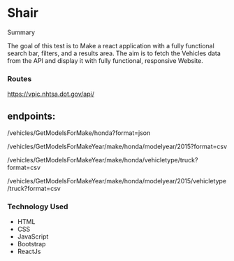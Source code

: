 # Shair ##
Summary

The goal of this test is to  Make a react application with a fully functional search bar, filters, and a results area. 
The aim is to fetch the Vehicles data from the API and display it with fully functional, responsive Website.


### Routes
 https://vpic.nhtsa.dot.gov/api/  

## endpoints:

/vehicles/GetModelsForMake/honda?format=json

/vehicles/GetModelsForMakeYear/make/honda/modelyear/2015?format=csv

/vehicles/GetModelsForMakeYear/make/honda/vehicletype/truck?format=csv

/vehicles/GetModelsForMakeYear/make/honda/modelyear/2015/vehicletype/truck?format=csv

### Technology Used

* HTML
* CSS
* JavaScript
* Bootstrap
* ReactJs

